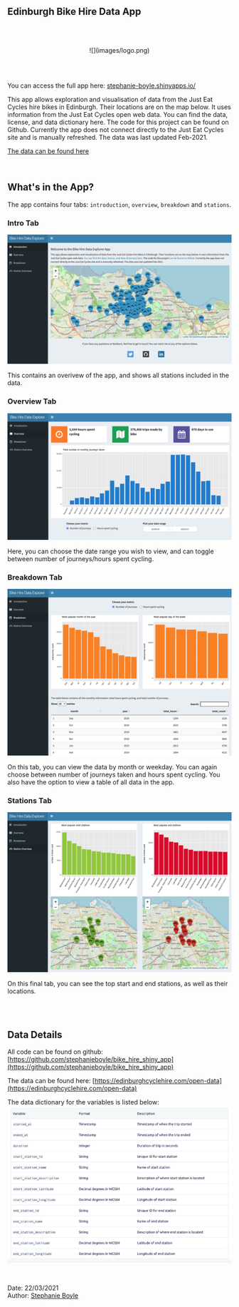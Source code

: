 ## Edinburgh Bike Hire Data App

<br><br>

<center>
![](images/logo.png)
</center>

<br><br>

You can access the full app here: [stephanie-boyle.shinyapps.io/](https://stephanie-boyle.shinyapps.io/edinburgh_bike_hire_data_app/)

This app allows exploration and visualisation of data from the Just Eat Cycles hire bikes in Edinburgh. Their locations are on the map below. It uses information from the Just Eat Cycles open web data. You can find the data, license, and data dictionary here. The code for this project can be found on Github. Currently the app does not connect directly to the Just Eat Cycles site and is manually refreshed. The data was last updated Feb-2021.


[The data can be found here](https://edinburghcyclehire.com/open-data/historical)

<br>


## What's in the App?

The app contains four tabs: `introduction`, `overview`, `breakdown` and `stations`. 


### Intro Tab 

![](images/intro.png)

This contains an overivew of the app, and shows all stations included in the data. 

### Overview Tab

![](images/overview.png)

Here, you can choose the date range you wish to view, and can toggle between number of journeys/hours spent cycling. 

### Breakdown Tab

![](images/breakdown.png)

On this tab, you can view the data by month or weekday. You can again choose between number of journeys taken and hours spent cycling. You also have the option to view a table of all data in the app. 

### Stations Tab

![](images/stations.png)

On this final tab, you can see the top start and end stations, as well as their locations. 


<br><br>


## Data Details 


All code can be found on github: [https://github.com/stephanieboyle/bike_hire_shiny_app](https://github.com/stephanieboyle/bike_hire_shiny_app)

The data can be found here: [https://edinburghcyclehire.com/open-data](https://edinburghcyclehire.com/open-data)

The data dictionary for the variables is listed below:
![](images/data_dictionary.png)

<br>


Date: 22/03/2021   
Author: [Stephanie Boyle](https://twitter.com/_stephanieboyle)